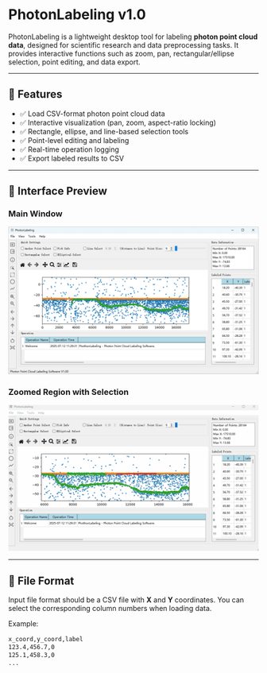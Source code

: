 # PhotonLabeling v1.0

PhotonLabeling is a lightweight desktop tool for labeling **photon point cloud data**, designed for scientific research and data preprocessing tasks. It provides interactive functions such as zoom, pan, rectangular/ellipse selection, point editing, and data export.

---

## 🌟 Features

- ✅ Load CSV-format photon point cloud data
- ✅ Interactive visualization (pan, zoom, aspect-ratio locking)
- ✅ Rectangle, ellipse, and line-based selection tools
- ✅ Point-level editing and labeling
- ✅ Real-time operation logging
- ✅ Export labeled results to CSV

---

## 📸 Interface Preview

### Main Window

![Main Interface](docs/mainwindow.png)

### Zoomed Region with Selection

![Selection Demo](docs/PhotonLabeling.gif)

---

## 📂 File Format

Input file format should be a CSV file with **X** and **Y** coordinates. You can select the corresponding column numbers when loading data.

Example:

```csv
x_coord,y_coord,label
123.4,456.7,0
125.1,458.3,0
...
